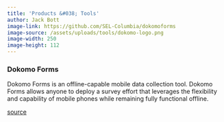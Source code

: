 ```yaml
---
title: 'Products &#038; Tools'
author: Jack Bott
image-link: https://github.com/SEL-Columbia/dokomoforms
image-source: /assets/uploads/tools/dokomo-logo.png
image-width: 250
image-height: 112
---
```



<h3>
  Dokomo Forms
</h3>

Dokomo Forms is an offline-capable mobile data collection tool. Dokomo Forms
allows anyone to deploy a survey effort that leverages the flexibility and
capability of mobile phones while remaining fully functional offline.

<a href="https://github.com/SEL-Columbia/dokomoforms" target="blank">source</a>
